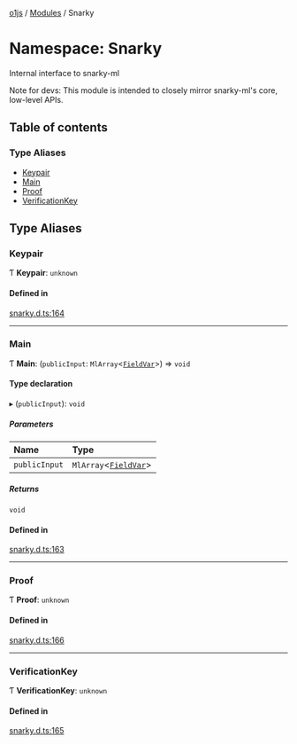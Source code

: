 [o1js](../README.md) / [Modules](../modules.md) / Snarky

# Namespace: Snarky

Internal interface to snarky-ml

Note for devs: This module is intended to closely mirror snarky-ml's core, low-level APIs.

## Table of contents

### Type Aliases

- [Keypair](Snarky.md#keypair)
- [Main](Snarky.md#main)
- [Proof](Snarky.md#proof)
- [VerificationKey](Snarky.md#verificationkey)

## Type Aliases

### Keypair

Ƭ **Keypair**: `unknown`

#### Defined in

[snarky.d.ts:164](https://github.com/o1-labs/o1js/blob/5d8e331/src/snarky.d.ts#L164)

___

### Main

Ƭ **Main**: (`publicInput`: `MlArray`\<[`FieldVar`](../modules.md#fieldvar-1)\>) => `void`

#### Type declaration

▸ (`publicInput`): `void`

##### Parameters

| Name | Type |
| :------ | :------ |
| `publicInput` | `MlArray`\<[`FieldVar`](../modules.md#fieldvar-1)\> |

##### Returns

`void`

#### Defined in

[snarky.d.ts:163](https://github.com/o1-labs/o1js/blob/5d8e331/src/snarky.d.ts#L163)

___

### Proof

Ƭ **Proof**: `unknown`

#### Defined in

[snarky.d.ts:166](https://github.com/o1-labs/o1js/blob/5d8e331/src/snarky.d.ts#L166)

___

### VerificationKey

Ƭ **VerificationKey**: `unknown`

#### Defined in

[snarky.d.ts:165](https://github.com/o1-labs/o1js/blob/5d8e331/src/snarky.d.ts#L165)
